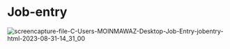 # Job-entry

![screencapture-file-C-Users-MOINMAWAZ-Desktop-Job-Entry-jobentry-html-2023-08-31-14_31_00](https://github.com/Moinnawaz03/Job-entry/assets/141616375/326a9c39-a497-459a-9c71-128e91efe911)
